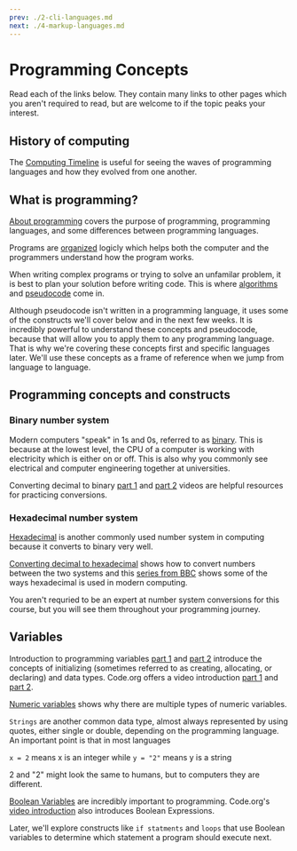 ```yaml
---
prev: ./2-cli-languages.md
next: ./4-markup-languages.md
---
```

# Programming Concepts

Read each of the links below. They contain many links to other pages which you aren't required to read, but are welcome to if the topic peaks your interest.

## History of computing

The [Computing Timeline][1] is useful for seeing the waves of programming languages and how they evolved from one another.

## What is programming?

[About programming][2] covers the purpose of programming, programming languages, and some differences between programming languages.

Programs are [organized][17] logicly which helps both the computer and the programmers understand how the program works.

When writing complex programs or trying to solve an unfamilar problem, it is best to plan your solution before writing code. This is where [algorithms][4] and [pseudocode][5] come in.

Although pseudocode isn't written in a programming language, it uses some of the constructs we'll cover below and in the next few weeks. It is incredibly powerful to understand these concepts and pseudocode, because that will allow you to apply them to any programming language. That is why we're covering these concepts first and specific languages later. We'll use these concepts as a frame of reference when we jump from language to language.

## Programming concepts and constructs

### Binary number system

Modern computers "speak" in 1s and 0s, referred to as [binary][12]. This is because at the lowest level, the CPU of a computer is working with electricity which is either on or off. This is also why you commonly see electrical and computer engineering together at universities.

Converting decimal to binary [part 1][14] and [part 2][16] videos are helpful resources for practicing conversions.

### Hexadecimal number system

[Hexadecimal][13] is another commonly used number system in computing because it converts to binary very well.

[Converting decimal to hexadecimal][15] shows how to convert numbers between the two systems and this [series from BBC][18] shows some of the ways hexadecimal is used in modern computing.

You aren't requried to be an expert at number system conversions for this course, but you will see them throughout your programming journey.

## Variables

Introduction to programming variables [part 1][8] and [part 2][7] introduce the concepts of initializing (sometimes referred to as creating, allocating, or declaring) and data types. Code.org offers a video introduction [part 1][19] and [part 2][20].

[Numeric variables][9] shows why there are multiple types of numeric variables.

`Strings` are another common data type, almost always represented by using quotes, either single or double, depending on the programming language. An important point is that in most languages

`x = 2` means x is an integer while
`y = "2"` means y is a string

2 and "2" might look the same to humans, but to computers they are different.

[Boolean Variables][10] are incredibly important to programming. Code.org's [video introduction][21] also introduces Boolean Expressions.

Later, we'll explore constructs like `if statments` and `loops` that use Boolean variables to determine which statement a program should execute next.

[//]: # (References)
[1]: https://en.wikipedia.org/wiki/Timeline_of_computing
[2]: https://en.wikiversity.org/wiki/Introduction_to_Programming/About_Programming
[3]: https://en.wikiversity.org/wiki/Introduction_to_Programming/Programming_Languages
[4]: https://en.wikiversity.org/wiki/What_is_an_Algorithm
[5]: https://en.wikiversity.org/wiki/How_to_go_about_implementing_a_problem_solution_as_a_program
[6]: https://en.wikiversity.org/wiki/Introduction_to_Programming/Organization
[7]: https://en.wikiversity.org/wiki/Types_and_variables
[8]: https://en.wikiversity.org/wiki/Introduction_to_Programming/Variables
[9]: https://en.wikiversity.org/wiki/Introduction_to_Programming/Numeric_Variables
[10]: https://en.wikiversity.org/wiki/Introduction_to_Programming/Boolean_Variables

[12]: https://www.khanacademy.org/math/algebra-home/alg-intro-to-algebra/algebra-alternate-number-bases/v/number-systems-introduction
[13]: https://www.khanacademy.org/math/algebra-home/alg-intro-to-algebra/algebra-alternate-number-bases/v/hexadecimal-number-system
[14]: https://www.khanacademy.org/math/algebra-home/alg-intro-to-algebra/algebra-alternate-number-bases/v/decimal-to-binary
[15]: https://www.khanacademy.org/math/algebra-home/alg-intro-to-algebra/algebra-alternate-number-bases/v/decimal-to-hexadecimal
[16]: https://www.khanacademy.org/math/algebra-home/alg-intro-to-algebra/algebra-alternate-number-bases/v/large-number-decimal-to-binary
[17]: https://en.wikiversity.org/wiki/Introduction_to_Programming/Organization
[18]: https://www.bbc.com/bitesize/guides/zp73wmn/revision/1
[19]: https://youtu.be/G41G_PEWFjE
[20]: https://youtu.be/ijjVDBPwA1o
[21]: https://youtu.be/y3rCKJNOwpA